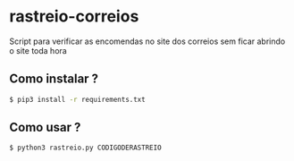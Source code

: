 # rastreio-correios
Script para verificar as encomendas no site dos correios sem ficar abrindo o site toda hora

## Como instalar ?

```bash
$ pip3 install -r requirements.txt
```

## Como usar ?
```bash
$ python3 rastreio.py CODIGODERASTREIO

```